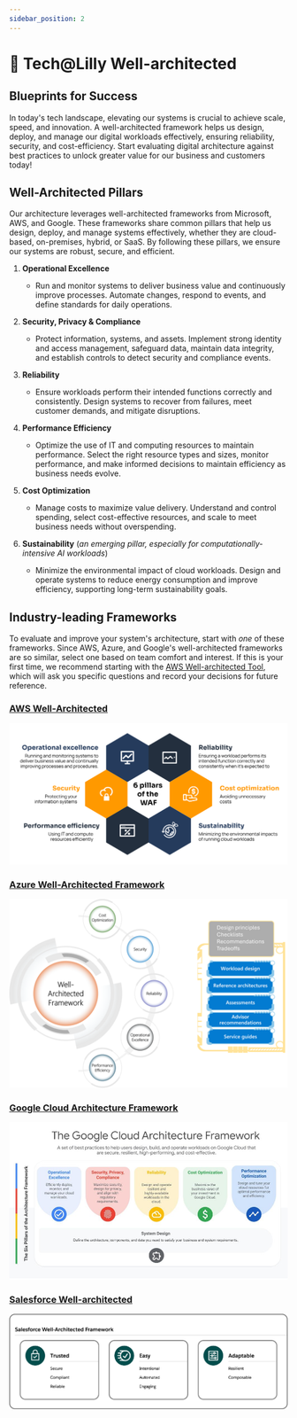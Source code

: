 ```yaml
---
sidebar_position: 2
---
```


# 📐 Tech@Lilly Well-architected

## Blueprints for Success

In today's tech landscape, elevating our systems is crucial to achieve scale, speed, and innovation. A well-architected
framework helps us design, deploy, and manage our digital workloads effectively, ensuring reliability, security, and
cost-efficiency. Start evaluating digital architecture against best practices to unlock greater value for our business
and customers today!

## Well-Architected Pillars

Our architecture leverages well-architected frameworks from Microsoft, AWS, and Google. These frameworks share common
pillars that help us design, deploy, and manage systems effectively, whether they are cloud-based, on-premises, hybrid,
or SaaS. By following these pillars, we ensure our systems are robust, secure, and efficient.

1. **Operational Excellence**

   - Run and monitor systems to deliver business value and continuously improve processes. Automate changes, respond to
     events, and define standards for daily operations.

2. **Security, Privacy & Compliance**

   - Protect information, systems, and assets. Implement strong identity and access management, safeguard data, maintain
     data integrity, and establish controls to detect security and compliance events.

3. **Reliability**

   - Ensure workloads perform their intended functions correctly and consistently. Design systems to recover from
     failures, meet customer demands, and mitigate disruptions.

4. **Performance Efficiency**

   - Optimize the use of IT and computing resources to maintain performance. Select the right resource types and sizes,
     monitor performance, and make informed decisions to maintain efficiency as business needs evolve.

5. **Cost Optimization**

   - Manage costs to maximize value delivery. Understand and control spending, select cost-effective resources, and
     scale to meet business needs without overspending.

6. **Sustainability** (_an emerging pillar, especially for computationally-intensive AI workloads_)
   - Minimize the environmental impact of cloud workloads. Design and operate systems to reduce energy consumption and
     improve efficiency, supporting long-term sustainability goals.

## Industry-leading Frameworks

To evaluate and improve your system's architecture, start with _one_ of these frameworks. Since AWS, Azure, and Google's
well-architected frameworks are so similar, select one based on team comfort and interest. If this is your first time,
we recommend starting with the [AWS Well-architected Tool](https://aws.amazon.com/well-architected-tool/), which will
ask you specific questions and record your decisions for future reference.

### [AWS Well-Architected](https://aws.amazon.com/architecture/well-architected/)

![AWS Well-Architected Pillars](_img/aws-waf.png)

### [Azure Well-Architected Framework](https://learn.microsoft.com/en-us/azure/well-architected/)

![Azure Well-Architected Pillars](_img/azure-waf.png)

### [Google Cloud Architecture Framework](https://cloud.google.com/architecture/framework)

![Google Well-Architected Pillars](_img/google-waf.jpg)

### [Salesforce Well-architected](https://architect.salesforce.com/well-architected/overview)

![Salesforce Well-Architected Pillars](_img/salesforce-waf.png)
